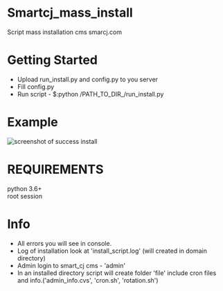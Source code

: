 # Smartcj_mass_install
Script mass installation cms smarcj.com

# Getting Started
<ul>
<li>Upload run_install.py and config.py to you server</li>  
<li>Fill config.py</li>  
<li>Run script - $:python /PATH_TO_DIR_/run_install.py </li>  
</ul>

# Example
![screenshot of success install](https://raw.githubusercontent.com/Smith-84/Smartcj_mass_install/master/example.jpg)

# REQUIREMENTS
python 3.6+</br> 
root session

# Info
<ul>
<li>All errors you will see in console.</li> 
<li>Log of installation look at 'install_script.log' (will created in domain directory)</li> 
<li>Admin login to smart_cj cms - 'admin'</li> 
<li>In an installed directory script will create folder 'file' include cron files and info.('admin_info.cvs', 'cron.sh', 'rotation.sh')</li> 
<ul>
